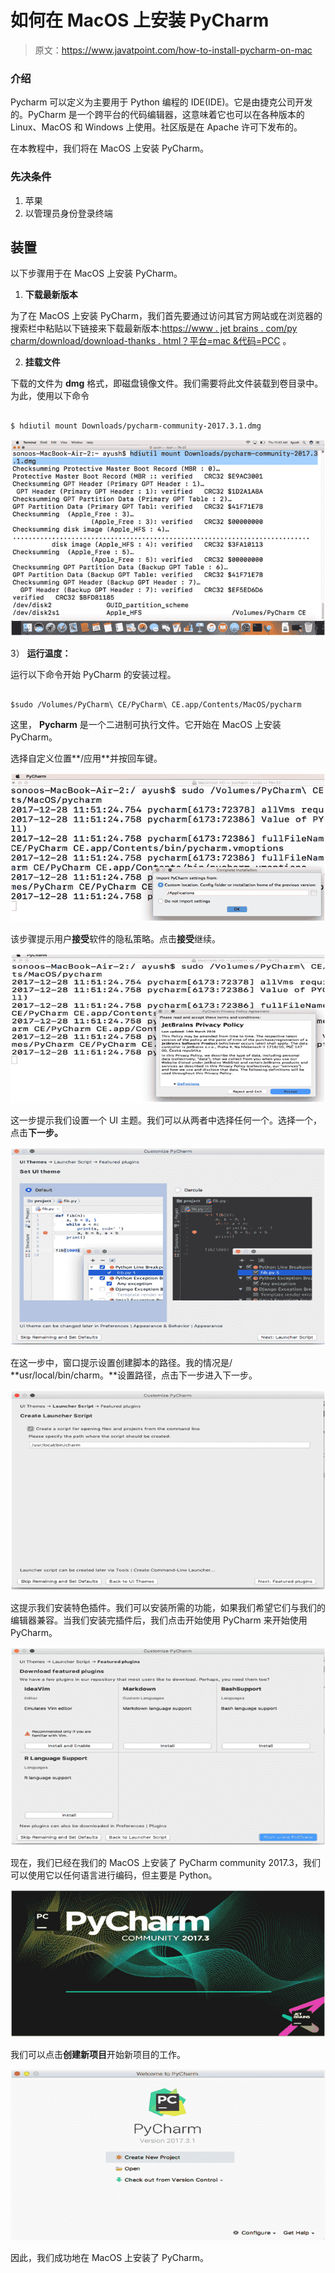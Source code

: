 # 如何在 MacOS 上安装 PyCharm

> 原文：<https://www.javatpoint.com/how-to-install-pycharm-on-mac>

### 介绍

Pycharm 可以定义为主要用于 Python 编程的 IDE(IDE)。它是由捷克公司开发的。PyCharm 是一个跨平台的代码编辑器，这意味着它也可以在各种版本的 Linux、MacOS 和 Windows 上使用。社区版是在 Apache 许可下发布的。

在本教程中，我们将在 MacOS 上安装 PyCharm。

### 先决条件

1.  苹果
2.  以管理员身份登录终端

## 装置

以下步骤用于在 MacOS 上安装 PyCharm。

1) **下载最新版本**

为了在 MacOS 上安装 PyCharm，我们首先要通过访问其官方网站或在浏览器的搜索栏中粘贴以下链接来下载最新版本:[https://www . jet brains . com/py charm/download/download-thanks . html？平台=mac &代码=PCC](https://www.jetbrains.com/pycharm/download/download-thanks.html?platform=mac&code=PCC) 。

2) **挂载文件**

下载的文件为 **dmg** 格式，即磁盘镜像文件。我们需要将此文件装载到卷目录中。为此，使用以下命令

```

$ hdiutil mount Downloads/pycharm-community-2017.3.1.dmg

```

![How to install PyCharm on MacOS](img/18f9df64fc9b3dc9cc02d500f1247615.png)

3） **运行温度：**

运行以下命令开始 PyCharm 的安装过程。

```

$sudo /Volumes/PyCharm\ CE/PyCharm\ CE.app/Contents/MacOS/pycharm

```

这里， **Pycharm** 是一个二进制可执行文件。它开始在 MacOS 上安装 PyCharm。

选择自定义位置**/应用**并按回车键。

![How to install PyCharm on MacOS](img/f21fdef502325eda5d60622a71cdd3a8.png)

该步骤提示用户**接受**软件的隐私策略。点击**接受**继续。

![How to install PyCharm on MacOS](img/acf827d2146006a21723955c26f898a2.png)

这一步提示我们设置一个 UI 主题。我们可以从两者中选择任何一个。选择一个，点击**下一步。**

![How to install PyCharm on MacOS](img/ecfb48976054fa2079b40834b0234ccb.png)

在这一步中，窗口提示设置创建脚本的路径。我的情况是/ **usr/local/bin/charm。**设置路径，点击下一步进入下一步。

![How to install PyCharm on MacOS](img/4c8efc02e7657216c0a161cb362809c2.png)

这提示我们安装特色插件。我们可以安装所需的功能，如果我们希望它们与我们的编辑器兼容。当我们安装完插件后，我们点击开始使用 PyCharm 来开始使用 PyCharm。

![How to install PyCharm on MacOS](img/5a3a1b39a84643a1ac4277baa99c99f8.png)

现在，我们已经在我们的 MacOS 上安装了 PyCharm community 2017.3，我们可以使用它以任何语言进行编码，但主要是 Python。

![How to install PyCharm on MacOS](img/030e8737c5aed0eb34a27dfd5feaffb0.png)

我们可以点击**创建新项目**开始新项目的工作。

![How to install PyCharm on MacOS](img/9203fb54fb7b8a4f2ce7ed3118f3c610.png)

因此，我们成功地在 MacOS 上安装了 PyCharm。